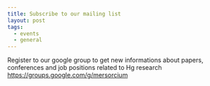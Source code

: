 ```yaml
---
title: Subscribe to our mailing list
layout: post
tags:
  - events
  - general
---
```


Register to our google group to get new informations about papers, conferences and job positions related to Hg research 
https://groups.google.com/g/mersorcium
